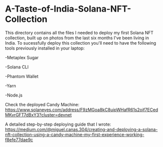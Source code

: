 # A-Taste-of-India-Solana-NFT-Collection
This directory contains all the files I needed to deploy my first Solana NFT collection, built up on photos from the last six months I've been living in India.
To sucessfully deploy this collection you'll need to have the following tools previously installed in your laptop:

-Metaplex Sugar

-Solana CLI

-Phantom Wallet

-Yarn

-Node.js

Check the deployed Candy Machine: https://www.solaneyes.com/address/F9zMGoa8kC8uipWHafR61s2oif7ECedMKvrGFT7dBxY3?cluster=devnet

A detailed step-by-step deploying guide that I wrote: https://medium.com/@miguel.canas.304/creating-and-deploying-a-solana-nft-collection-using-a-candy-machine-my-first-experience-working-f8efe77dae9c
